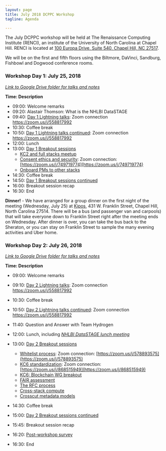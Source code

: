 ```yaml
---
layout: page
title: July 2018 DCPPC Workshop 
tagline: Agenda

---
```


The July DCPPC workshop will be held at The Renaissance Computing Institute (RENCI), an institute of the University of North Carolina at Chapel Hill. RENCI is located at [100 Europa Drive, Suite 540, Chapel Hill, NC 27517](https://www.google.com/maps/place/100+Europa+Dr,+Chapel+Hill,+NC+27517/@35.9392635,-79.020576,17z/data=!3m1!4b1!4m5!3m4!1s0x89ace7f888b92489:0x726a47e95db81d35!8m2!3d35.9392635!4d-79.0183873). 

We will be on the first and fifth floors using the Biltmore, DaVinci, Sandburg, Fishbowl and Dogwood conference rooms.

### Workshop Day 1: July 25, 2018

*[Link to Google Drive folder for talks and notes](https://drive.google.com/drive/u/0/folders/1Ues8Pa_xV6Vvbg0-4uBuK_5EBefDkEEK)*

**Time: Description**
- 09:00: Welcome remarks
- 09:20: Alastair Thomson: What is the NHLBI DataSTAGE
- 09:40: [Day 1 Lightning talks](https://github.com/dcppc/2018-july-workshop/issues/4): Zoom connection <https://zoom.us/j/558817992> 
- 10:30: Coffee break
- 10:50: [Day 1 Lightning talks continued](https://github.com/dcppc/2018-july-workshop/issues/4): Zoom connection <https://zoom.us/j/558817992>  
- 12:00: Lunch 
- 13:00: [Day 1 Breakout sessions](https://github.com/dcppc/2018-july-workshop/issues?utf8=✓&q=is%3Aopen+label%3A%22Day+1%22+label%3A%22proposed+session%22+)
	- [KC2 and full stacks meetup](https://github.com/dcppc/2018-july-workshop/issues/6)
	- [Consent ethics and security](https://github.com/dcppc/2018-july-workshop/issues/8): Zoom connection: [https://zoom.us/j/749719774](https://zoom.us/j/749719774)
	- [Onboard PMs to other stacks](https://github.com/dcppc/2018-july-workshop/issues/12) 
- 14:30: Coffee break 
- 14:50: [Day 1 Breakout sessions continued](https://github.com/dcppc/2018-july-workshop/issues?utf8=✓&q=is%3Aopen+label%3A%22Day+1%22+label%3A%22proposed+session%22+)
- 16:00: Breakout session recap 
- 16:30: End


**Dinner!** - We have arranged for a group dinner on the first night of the meeting (Wednesday, July 25) at [Kipos](http://kiposchapelhill.com/), 431 W. Franklin Street, Chapel Hill, North Carolina 27514. There will be a bus (and passenger van and carpools) that will take everyone down to Franklin Street right after the meeting ends on Wednesday. After dinner is over, you can take the bus back to the Sheraton, or you can stay on Franklin Street to sample the many evening activities and Uber home. 

### Workshop Day 2:  July 26, 2018

*[Link to Google Drive folder for talks and notes](https://drive.google.com/drive/u/0/folders/1Ues8Pa_xV6Vvbg0-4uBuK_5EBefDkEEK)*

**Time: Description**
- 09:00: Welcome remarks
- 09:10: [Day 2 Lightning talks](https://github.com/dcppc/2018-july-workshop/issues/5): Zoom connection <https://zoom.us/j/558817992>
- 10:30: Coffee break 
- 10:50: [Day 2 Lightning talks continued](https://github.com/dcppc/2018-july-workshop/issues/5): Zoom connection <https://zoom.us/j/558817992>
- 11:40: Question and Answer with Team Hydrogen
- 12:00: Lunch, including [*NHLBI DataSTAGE lunch meeting*](https://github.com/dcppc/2018-july-workshop/issues/9)       
- 13:00: [Day 2 Breakout sessions](https://github.com/dcppc/2018-july-workshop/issues?utf8=✓&q=is%3Aopen+label%3A%22Day+2%22+label%3A%22proposed+session%22+)
	- [Whitelist process](https://github.com/dcppc/2018-july-workshop/issues/17): Zoom connection: [https://zoom.us/j/578893575](https://zoom.us/j/578893575) 
	- [KC6 standardization](https://github.com/dcppc/2018-july-workshop/issues/7): Zoom connection: [https://zoom.us/j/868515949](https://zoom.us/j/868515949)
	- [KC6: Blockchain WG breakout](https://github.com/dcppc/2018-july-workshop/issues/21) 
	- [FAIR assessment](https://github.com/dcppc/2018-july-workshop/issues/19)
	- [The RFC process](https://github.com/dcppc/2018-july-workshop/issues/16) 
	- [Cross-stack compute](https://github.com/dcppc/2018-july-workshop/issues/14)
    - [Crosscut metadata models](https://github.com/dcppc/2018-july-workshop/issues/18) 
 	
- 14:30: Coffee break 
- 15:00: [Day 2 Breakout sessions continued](https://github.com/dcppc/2018-july-workshop/issues?utf8=✓&q=is%3Aopen+label%3A%22Day+2%22+label%3A%22proposed+session%22+)
- 15:45: Breakout session recap 
- 16:20: [Post-workshop survey](https://ucdavis.co1.qualtrics.com/jfe/form/SV_43isVLx7nDYnOuN)
- 16:30: End

